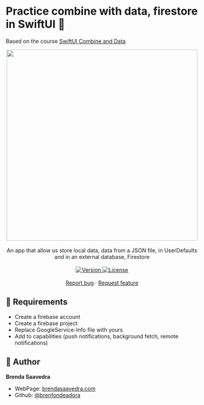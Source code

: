 # Practice combine with data, firestore in SwiftUI 👋

Based on the course [SwiftUI Combine and Data](https://designcode.io/swiftui-combine)

<p align="center">
<a href="#">
<img src="images/combine.gif" height="500"> 
</a>  
<br><br>
     An app that allow us store local data, data from a JSON file, in UserDefaults and in an external database, Firestore 
    <br><br>
    <a href="#">
    <img alt="Version" src="https://img.shields.io/badge/Version-v1.0-red.svg" />
  </a>
  <a href="#">
    <img alt="License" src="https://img.shields.io/badge/License-MIT-orange.svg" />
  </a>
  <br>
    <br>
    <a href="https://github.com/brenfondeadora/SwiftUICombineAndData/issues/new">Report bug</a>
    ·
    <a href="https://github.com/brenfondeadora/SwiftUICombineAndData/issues/new">Request feature</a>
</p>

## 🤖 Requirements

- Create a firebase account
- Create a firebase project
- Replace GoogleService-Info file with yours
- Add to capabilities (push notifications, background fetch, remote notifications)

## 👤 Author

**Brenda Saavedra**

- WebPage: [brendasaavedra.com](http://brendasaavedra.com)
- Github: [@brenfondeadora](https://github.com/brenfondeadora/)
